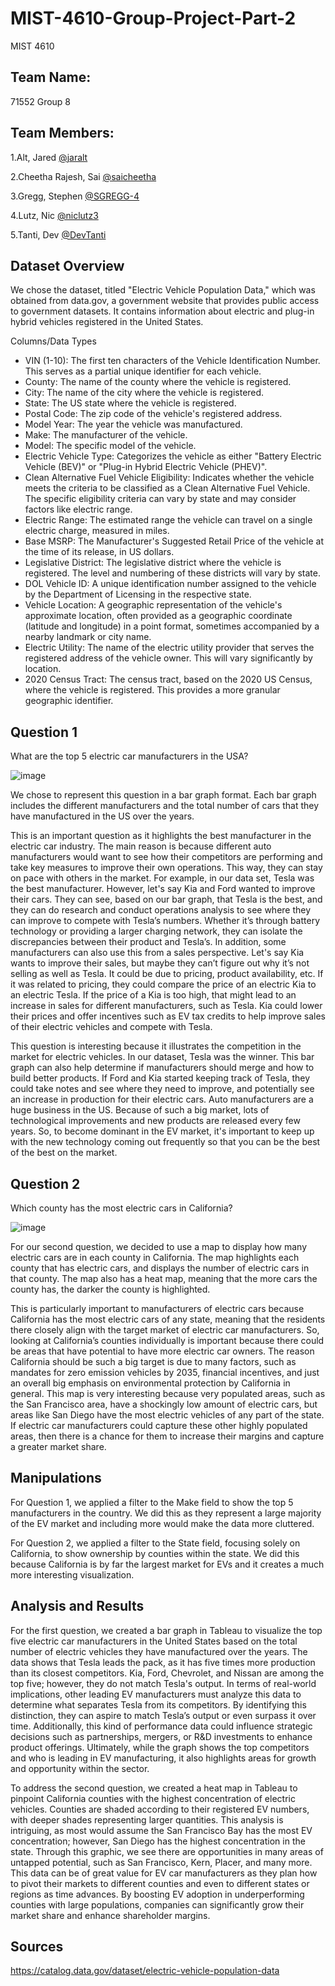 # MIST-4610-Group-Project-Part-2
MIST 4610

## Team Name: 
71552 Group 8

## Team Members:
1.Alt, Jared [@jaralt](https://github.com/jaralt/Mist-4610-Group-Project-Part-2)

2.Cheetha Rajesh, Sai [@saicheetha](https://github.com/saicheetha/MIST-4610-Group-Project-Part-2)

3.Gregg, Stephen [@SGREGG-4](https://github.com/SGREGG-4/Group-Project-2)

4.Lutz, Nic [@niclutz3](https://github.com/niclutz3/MIST-4610-Group-Project-Part-2)

5.Tanti, Dev [@DevTanti](https://github.com/DevTanti/MIST-4610-Group-Project-Part-2/tree/main)

## Dataset Overview

We chose the dataset, titled "Electric Vehicle Population Data," which was obtained from data.gov,
a government website that provides public access to government datasets. It contains information
about electric and plug-in hybrid vehicles registered in the United States. 

Columns/Data Types
- VIN (1-10): The first ten characters of the Vehicle Identification Number. This
serves as a partial unique identifier for each vehicle.
- County: The name of the county where the vehicle is registered.
- City: The name of the city where the vehicle is registered.
- State: The US state where the vehicle is registered.
- Postal Code: The zip code of the vehicle's registered address.
- Model Year: The year the vehicle was manufactured.
- Make: The manufacturer of the vehicle.
- Model: The specific model of the vehicle.
- Electric Vehicle Type: Categorizes the vehicle as either "Battery Electric Vehicle
(BEV)" or "Plug-in Hybrid Electric Vehicle (PHEV)".
- Clean Alternative Fuel Vehicle Eligibility: Indicates whether the vehicle
meets the criteria to be classified as a Clean Alternative Fuel Vehicle. The specific
eligibility criteria can vary by state and may consider factors like electric range. 
- Electric Range: The estimated range the vehicle can travel on a single
electric charge, measured in miles. 
- Base MSRP: The Manufacturer's Suggested Retail Price of the vehicle at the
time of its release, in US dollars.
- Legislative District: The legislative district where the vehicle is registered.
The level and numbering of these districts will vary by state.
- DOL Vehicle ID: A unique identification number assigned to the vehicle by the
Department of Licensing in the respective state.
- Vehicle Location: A geographic representation of the vehicle's approximate location,
often provided as a geographic coordinate (latitude and longitude) in a point format,
sometimes accompanied by a nearby landmark or city name.
- Electric Utility: The name of the electric utility provider that serves the registered
address of the vehicle owner. This will vary significantly by location.
- 2020 Census Tract: The census tract, based on the 2020 US Census, where
the vehicle is registered. This provides a more granular geographic identifier.

## Question 1
What are the top 5 electric car manufacturers in the USA?

![image](https://github.com/user-attachments/assets/62e2e37f-367d-41a1-ba5c-ba4178ba7abb)

We chose to represent this question in a bar graph format. Each bar graph includes the different manufacturers and the total number of cars that they have manufactured in the US over the years.

This is an important question as it highlights the best manufacturer in the electric car industry. The main reason is because different auto manufacturers would want to see how their competitors are performing and take key measures to improve their own operations. This way, they can stay on pace with others in the market. For example, in our data set, Tesla was the best manufacturer. However, let's say Kia and Ford wanted to improve their cars. They can see, based on our bar graph, that Tesla is the best, and they can do research and conduct operations analysis to see where they can improve to compete with Tesla’s numbers. Whether it’s through battery technology or providing a larger charging network, they can isolate the discrepancies between their product and Tesla’s. In addition, some manufacturers can also use this from a sales perspective. Let's say Kia wants to improve their sales, but maybe they can’t figure out why it’s not selling as well as Tesla. It could be due to pricing, product availability, etc. If it was related to pricing, they could compare the price of an electric Kia to an electric Tesla. If the price of a Kia is too high, that might lead to an increase in sales for different manufacturers, such as Tesla. Kia could lower their prices and offer incentives such as EV tax credits to help improve sales of their electric vehicles and compete with Tesla.  

This question is interesting because it illustrates the competition in the market for electric vehicles. In our dataset, Tesla was the winner. This bar graph can also help determine if manufacturers should merge and how to build better products. If Ford and Kia started keeping track of Tesla, they could take notes and see where they need to improve, and potentially see an increase in production for their electric cars. Auto manufacturers are a huge business in the US. Because of such a big market, lots of technological improvements and new products are released every few years. So, to become dominant in the EV market, it's important to keep up with the new technology coming out frequently so that you can be the best of the best on the market.   

## Question 2
Which county has the most electric cars in California?

![image](https://github.com/user-attachments/assets/281156ef-797c-4d3c-af5a-d2f375775bbc)

For our second question, we decided to use a map to display how many electric cars are in each county in California. The map highlights each county that has electric cars, and displays the number of electric cars in that county. The map also has a heat map, meaning that the more cars the county has, the darker the county is highlighted. 

This is particularly important to manufacturers of electric cars because California has the most electric cars of any state, meaning that the residents there closely align with the target market of electric car manufacturers. So, looking at California’s counties individually is important because there could be areas that have potential to have more electric car owners. The reason California should be such a big target is due to many factors, such as mandates for zero emission vehicles by 2035, financial incentives, and just an overall big emphasis on environmental protection by California in general. This map is very interesting because very populated areas, such as the San Francisco area, have a shockingly low amount of electric cars, but areas like San Diego have the most electric vehicles of any part of the state. If electric car manufacturers could capture these other highly populated areas, then there is a chance for them to increase their margins and capture a greater market share.

## Manipulations

For Question 1, we applied a filter to the Make field to show the top 5 manufacturers in the country. We did this as they represent a large majority of the EV market and including more would make the data more cluttered. 

For Question 2, we applied a filter to the State field, focusing solely on California, to show ownership by counties within the state. We did this because California is by far the largest market for EVs and it creates a much more interesting visualization.

## Analysis and Results

For the first question, we created a bar graph in Tableau to visualize the top five electric car manufacturers in the United States based on the total number of electric vehicles they have manufactured over the years. The data shows that Tesla leads the pack, as it has five times more production than its closest competitors. Kia, Ford, Chevrolet, and Nissan are among the top five; however, they do not match Tesla's output. In terms of real-world implications, other leading EV manufacturers must analyze this data to determine what separates Tesla from its competitors. By identifying this distinction, they can aspire to match Tesla’s output or even surpass it over time. Additionally, this kind of performance data could influence strategic decisions such as partnerships, mergers, or R&D investments to enhance product offerings. Ultimately, while the graph shows the top competitors and who is leading in EV manufacturing, it also highlights areas for growth and opportunity within the sector. 

To address the second question, we created a heat map in Tableau to pinpoint California counties with the highest concentration of electric vehicles. Counties are shaded according to their registered EV numbers, with deeper shades representing larger quantities. This analysis is intriguing, as most would assume the San Francisco Bay has the most EV concentration; however, San Diego has the highest concentration in the state. Through this graphic, we see there are opportunities in many areas of untapped potential, such as San Francisco, Kern, Placer, and many more. This data can be of great value for EV car manufacturers as they plan how to pivot their markets to different counties and even to different states or regions as time advances. By boosting EV adoption in underperforming counties with large populations, companies can significantly grow their market share and enhance shareholder margins. 

## Sources

https://catalog.data.gov/dataset/electric-vehicle-population-data
